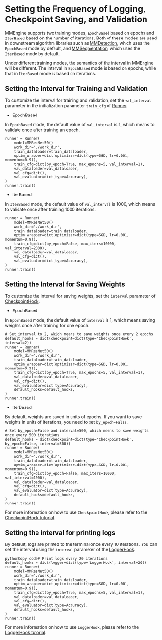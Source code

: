 # Setting the Frequency of Logging, Checkpoint Saving, and Validation

MMEngine supports two training modes, `EpochBased` based on epochs and `IterBased` based on the number of iterations. Both of these modes are used in downstream algorithm libraries such as [MMDetection](https://github.com/open-mmlab/mmdetection), which uses the `EpochBased` mode by default, and [MMSegmentation](https://github.com/open-mmlab/mmsegmentation), which uses the `IterBased` mode by default.

Under different training modes, the semantics of the interval in MMEngine will be different. The interval in `EpochBased` mode is based on epochs, while that in `IterBased` mode is based on iterations.

## Setting the Interval for Training and Validation

To customize the interval for training and validation, set the `val_interval` parameter in the initialization parameter `train_cfg` of [Runner](mmengine.runner.Runner).

- EpochBased

In `EpochBased` mode, the default value of `val_interval` is 1, which means to validate once after training an epoch.

```
runner = Runner(
    model=MMResNet50(),
    work_dir='./work_dir',
    train_dataloader=train_dataloader,
    optim_wrapper=dict(optimizer=dict(type=SGD, lr=0.001, momentum=0.9)),
    train_cfg=dict(by_epoch=True, max_epochs=5, val_interval=1),
    val_dataloader=val_dataloader,
    val_cfg=dict(),
    val_evaluator=dict(type=Accuracy),
)
runner.train()
```

- IterBased

In `IterBased` mode, the default value of `val_interval` is 1000, which means to validate once after training 1000 iterations.

```
runner = Runner(
    model=MMResNet50(),
    work_dir='./work_dir',
    train_dataloader=train_dataloader,
    optim_wrapper=dict(optimizer=dict(type=SGD, lr=0.001, momentum=0.9)),
    train_cfg=dict(by_epoch=False, max_iters=10000, val_interval=2000),
    val_dataloader=val_dataloader,
    val_cfg=dict(),
    val_evaluator=dict(type=Accuracy),
)
runner.train()
```

## Setting the Interval for Saving Weights

To customize the interval for saving weights, set the `interval` parameter of [CheckpointHook](mmengine.hooks.CheckpointHook).

- EpochBased

In `EpochBased` mode, the default value of `interval` is 1, which means saving weights once after training for one epoch.

```
# Set interval to 2, which means to save weights once every 2 epochs
default_hooks = dict(checkpoint=dict(type='CheckpointHook', interval=2))
runner = Runner(
    model=MMResNet50(),
    work_dir='./work_dir',
    train_dataloader=train_dataloader,
    optim_wrapper=dict(optimizer=dict(type=SGD, lr=0.001, momentum=0.9)),
    train_cfg=dict(by_epoch=True, max_epochs=5, val_interval=1),
    val_dataloader=val_dataloader,
    val_cfg=dict(),
    val_evaluator=dict(type=Accuracy),
    default_hooks=default_hooks,
)
runner.train()
```

- IterBased

By default, weights are saved in units of epochs. If you want to save weights in units of iterations, you need to set `by_epoch=False`.

```
# Set by_epoch=False and interval=500, which means to save weights once every 500 iterations
default_hooks = dict(checkpoint=dict(type='CheckpointHook', by_epoch=False, interval=500))
runner = Runner(
    model=MMResNet50(),
    work_dir='./work_dir',
    train_dataloader=train_dataloader,
    optim_wrapper=dict(optimizer=dict(type=SGD, lr=0.001, momentum=0.9)),
    train_cfg=dict(by_epoch=False, max_iters=10000, val_interval=1000),
    val_dataloader=val_dataloader,
    val_cfg=dict(),
    val_evaluator=dict(type=Accuracy),
    default_hooks=default_hooks,
)
runner.train()
```

For more information on how to use `CheckpointHook`, please refer to the [CheckpointHook tutorial](../tutorials/hook.md#checkpointhook).

## Setting the interval for printing logs

By default, logs are printed to the terminal once every 10 iterations. You can set the interval using the `interval` parameter of the [LoggerHook](mmengine.hooks.LoggerHook).

```
pythonCopy code# Print logs every 20 iterations
default_hooks = dict(logger=dict(type='LoggerHook', interval=20))
runner = Runner(
    model=MMResNet50(),
    work_dir='./work_dir',
    train_dataloader=train_dataloader,
    optim_wrapper=dict(optimizer=dict(type=SGD, lr=0.001, momentum=0.9)),
    train_cfg=dict(by_epoch=True, max_epochs=5, val_interval=1),
    val_dataloader=val_dataloader,
    val_cfg=dict(),
    val_evaluator=dict(type=Accuracy),
    default_hooks=default_hooks,
)
runner.train()
```

For more information on how to use `LoggerHook`, please refer to the [LoggerHook tutorial](../tutorials/hook.md#loggerhook).
